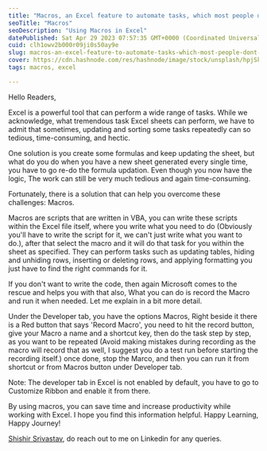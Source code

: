 ```yaml
---
title: "Macros, an Excel feature to automate tasks, which most people don't know about."
seoTitle: "Macros"
seoDescription: "Using Macros in Excel"
datePublished: Sat Apr 29 2023 07:57:35 GMT+0000 (Coordinated Universal Time)
cuid: clh1owv2b000r09ji0s50ay9e
slug: macros-an-excel-feature-to-automate-tasks-which-most-people-dont-know-about
cover: https://cdn.hashnode.com/res/hashnode/image/stock/unsplash/hpjSkU2UYSU/upload/ac63d358c8d65a31c01142ff56a88284.jpeg
tags: macros, excel

---
```


Hello Readers,

Excel is a powerful tool that can perform a wide range of tasks. While we acknowledge, what tremendous task Excel sheets can perform, we have to admit that sometimes, updating and sorting some tasks repeatedly can so tedious, time-consuming, and hectic.

One solution is you create some formulas and keep updating the sheet, but what do you do when you have a new sheet generated every single time, you have to go re-do the formula updation. Even though you now have the logic, The work can still be very much tedious and again time-consuming.

Fortunately, there is a solution that can help you overcome these challenges: Macros.

Macros are scripts that are written in VBA, you can write these scripts within the Excel file itself, where you write what you need to do (Obviously you'll have to write the script for it, we can't just write what you want to do.), after that select the macro and it will do that task for you within the sheet as specified. They can perform tasks such as updating tables, hiding and unhiding rows, inserting or deleting rows, and applying formatting you just have to find the right commands for it.

If you don't want to write the code, then again Microsoft comes to the rescue and helps you with that also, What you can do is record the Macro and run it when needed. Let me explain in a bit more detail.

Under the Developer tab, you have the options Macros, Right beside it there is a Red button that says 'Record Macro', you need to hit the record button, give your Macro a name and a shortcut key, then do the task step by step, as you want to be repeated (Avoid making mistakes during recording as the macro will record that as well, I suggest you do a test run before starting the recording itself.) once done, stop the Marco, and then you can run it from shortcut or from Macros button under Developer tab.

Note: The developer tab in Excel is not enabled by default, you have to go to Customize Ribbon and enable it from there.

By using macros, you can save time and increase productivity while working with Excel. I hope you find this information helpful. Happy Learning, Happy Journey!

[Shishir Srivastav](https://in.linkedin.com/in/shishir-srivastav?trk=profile-badge), do reach out to me on Linkedin for any queries.